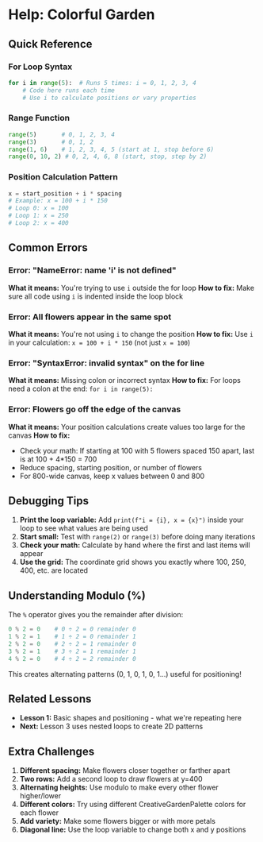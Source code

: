 # Help: Colorful Garden

## Quick Reference

### For Loop Syntax
```python
for i in range(5):  # Runs 5 times: i = 0, 1, 2, 3, 4
    # Code here runs each time
    # Use i to calculate positions or vary properties
```

### Range Function
```python
range(5)       # 0, 1, 2, 3, 4
range(3)       # 0, 1, 2
range(1, 6)    # 1, 2, 3, 4, 5 (start at 1, stop before 6)
range(0, 10, 2) # 0, 2, 4, 6, 8 (start, stop, step by 2)
```

### Position Calculation Pattern
```python
x = start_position + i * spacing
# Example: x = 100 + i * 150
# Loop 0: x = 100
# Loop 1: x = 250
# Loop 2: x = 400
```

## Common Errors

### Error: "NameError: name 'i' is not defined"
**What it means:** You're trying to use `i` outside the for loop
**How to fix:** Make sure all code using `i` is indented inside the loop block

### Error: All flowers appear in the same spot
**What it means:** You're not using `i` to change the position
**How to fix:** Use `i` in your calculation: `x = 100 + i * 150` (not just `x = 100`)

### Error: "SyntaxError: invalid syntax" on the for line
**What it means:** Missing colon or incorrect syntax
**How to fix:** For loops need a colon at the end: `for i in range(5):`

### Error: Flowers go off the edge of the canvas
**What it means:** Your position calculations create values too large for the canvas
**How to fix:**
- Check your math: If starting at 100 with 5 flowers spaced 150 apart, last is at 100 + 4*150 = 700
- Reduce spacing, starting position, or number of flowers
- For 800-wide canvas, keep x values between 0 and 800

## Debugging Tips

1. **Print the loop variable:** Add `print(f"i = {i}, x = {x}")` inside your loop to see what values are being used
2. **Start small:** Test with `range(2)` or `range(3)` before doing many iterations
3. **Check your math:** Calculate by hand where the first and last items will appear
4. **Use the grid:** The coordinate grid shows you exactly where 100, 250, 400, etc. are located

## Understanding Modulo (%)

The `%` operator gives you the remainder after division:

```python
0 % 2 = 0    # 0 ÷ 2 = 0 remainder 0
1 % 2 = 1    # 1 ÷ 2 = 0 remainder 1
2 % 2 = 0    # 2 ÷ 2 = 1 remainder 0
3 % 2 = 1    # 3 ÷ 2 = 1 remainder 1
4 % 2 = 0    # 4 ÷ 2 = 2 remainder 0
```

This creates alternating patterns (0, 1, 0, 1, 0, 1...) useful for positioning!

## Related Lessons
- **Lesson 1:** Basic shapes and positioning - what we're repeating here
- **Next:** Lesson 3 uses nested loops to create 2D patterns

## Extra Challenges

1. **Different spacing:** Make flowers closer together or farther apart
2. **Two rows:** Add a second loop to draw flowers at y=400
3. **Alternating heights:** Use modulo to make every other flower higher/lower
4. **Different colors:** Try using different CreativeGardenPalette colors for each flower
5. **Add variety:** Make some flowers bigger or with more petals
6. **Diagonal line:** Use the loop variable to change both x and y positions
